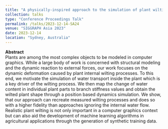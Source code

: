 ```yaml
---
title: "A physically-inspired approach to the simulation of plant wilting"
collection: talks
type: "Conference Proceedings Talk"
permalink: /talks/2023-12-14-SA24
venue: "SIGGRAPH Asia 2023"
date: 2023-12-14
location: "Sydney, Australia"
---
```


**Abstract**  
Plants are among the most complex objects to be modeled in computer graphics. While a large body of work is concerned with structural modeling and the dynamic reaction to external forces, our work focuses on the dynamic deformation caused by plant internal wilting processes. To this end, we motivate the simulation of water transport inside the plant which is a key driver of the wilting process. We then map the change of water content in individual plant parts to branch stiffness values and obtain the wilted plant shape through a position based dynamics simulation. We show, that our approach can recreate measured wilting processes and does so with a higher fidelity than approaches ignoring the internal water flow. Realistic plant wilting is not only important in a computer graphics context but can also aid the development of machine learning algorithms in agricultural applications through the generation of synthetic training data.
